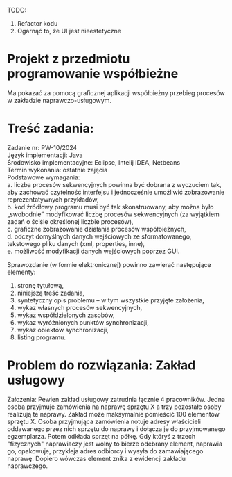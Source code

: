 TODO:
1) Refactor kodu
2) Ogarnąć to, że UI jest nieestetyczne

# Projekt z przedmiotu programowanie współbieżne

Ma pokazać za pomocą graficznej aplikacji współbieżny przebieg procesów w zakładzie naprawczo-usługowym.

# Treść zadania:

Zadanie nr: PW-10/2024\
Język implementacji: Java\
Środowisko implementacyjne: Eclipse, Intelij IDEA, Netbeans\
Termin wykonania: ostatnie zajęcia\
Podstawowe wymagania:\
a. liczba procesów sekwencyjnych powinna być dobrana z wyczuciem tak, aby zachować czytelność interfejsu i
jednocześnie umożliwić zobrazowanie reprezentatywnych przykładów,\
b. kod źródłowy programu musi być tak skonstruowany, aby można było „swobodnie” modyfikować liczbę
procesów sekwencyjnych (za wyjątkiem zadań o ściśle określonej liczbie procesów),\
c. graficzne zobrazowanie działania procesów współbieżnych,\
d. odczyt domyślnych danych wejściowych ze sformatowanego, tekstowego pliku danych (xml, properties, inne),\
e. możliwość modyfikacji danych wejściowych poprzez GUI.

Sprawozdanie (w formie elektronicznej) powinno zawierać następujące elementy:
1) stronę tytułową,
2) niniejszą treść zadania,
3) syntetyczny opis problemu – w tym wszystkie przyjęte założenia,
4) wykaz własnych procesów sekwencyjnych,
5) wykaz współdzielonych zasobów,
6) wykaz wyróżnionych punktów synchronizacji,
7) wykaz obiektów synchronizacji,
8) listing programu.

# Problem do rozwiązania: Zakład usługowy
Założenia:
Pewien zakład usługowy zatrudnia łącznie 4 pracowników. Jedna osoba przyjmuje zamówienia na naprawę sprzętu X a trzy pozostałe osoby realizują te naprawy. Zakład może maksymalnie pomieścić 100 elementów sprzętu X. Osoba przyjmująca zamówienia notuje adresy właścicieli oddawanego przez nich sprzętu do naprawy i dołącza je do przyjmowanego egzemplarza. Potem odkłada sprzęt na półkę. Gdy któryś z trzech "fizycznych" naprawiaczy jest wolny to bierze odebrany element, naprawia go, opakowuje, przykleja adres odbiorcy i wysyła do zamawiającego naprawę. Dopiero wówczas element znika z ewidencji zakładu naprawczego.